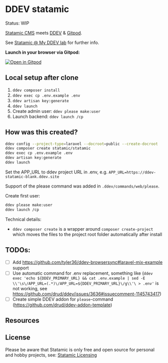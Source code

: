 # DDEV statamic

Status: WIP

[Statamic CMS](https://statamic.com/) meets [DDEV](https://ddev.com/) & [Gitpod](https://gitpod.io/).

See [Statamic @ My DDEV lab](https://my-ddev-lab.mandrasch.eu/tutorials/cms-and-frameworks/statamic.html) for further info.

**Launch in your browser via Gitpod:**

[![Open in Gitpod](https://gitpod.io/button/open-in-gitpod.svg)](https://gitpod.io/#https://github.com/mandrasch/ddev-statamic-blank/)

## Local setup after clone

1. `ddev composer install`
1. `ddev exec cp .env.example .env`
1. `ddev artisan key:generate`
1. `ddev launch`
1. Create admin user: `ddev please make:user`
1. Launch backend: `ddev launch /cp`

## How was this created?

```bash
ddev config --project-type=laravel --docroot=public --create-docroot
ddev composer create statamic/statamic
ddev exec cp .env.example .env
ddev artisan key:generate
ddev launch
```

Set the APP_URL to ddev project URL in .env, e.g. `APP_URL=https://ddev-statamic-blank.ddev.site`

Support of the please command was added in `.ddev/commands/web/please`.

Create first user:

```bash
ddev please make:user
ddev launch /cp
```

Technical details:

-   `ddev composer create` is a wrapper around `composer create-project` which moves the files to the project root folder automatically after install

## TODOs:

-   [ ] Add https://github.com/tyler36/ddev-browsersync#laravel-mix-example support
-   [ ] Use automatic command for .env replacement, something like (`ddev exec 'echo ${DDEV_PRIMARY_URL} && cat .env.example | sed -E \\'\s\/APP_URL=(.*)\/APP_URL=${DDEV_PRIMARY_URL}\/g\\'\ > .env'` is not working, see https://github.com/drud/ddev/issues/3636#issuecomment-1145743417)
-   [ ] Create simple DDEV addon for `please`-command (https://github.com/drud/ddev-addon-template)

## Resources

## License

Please be aware that Statamic is only free and open source for personal and hobby projects, see: [Statamic Licensing](https://statamic.dev/licensing)
